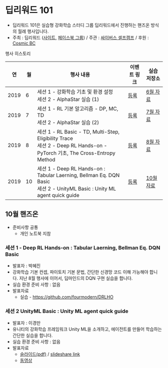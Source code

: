 # 딥리워드 101

* 딥리워드 101은 실습형 강화학습 스터디 그룹 딥리워드에서 진행하는 핸즈온 방식의 월례 행사입니다.
* 주최 : 딥리워드 ([사이트](https://deepreward.github.io/), [페이스북 그룹](https://www.facebook.com/groups/DeepReward/)) / 주관 : [싸이버스 셀프캠프](https://www.facebook.com/selfcamp/) / 후원 : [Cosmic BC](https://web.facebook.com/official.CosmicBC/)

행사 히스토리 

| 연  | 월  | 행사 내용 | 이벤트 링크 | 실습 저장소 
| ------------- | ------------- | ------------- | ------------- | ------------- |
|2019| 6  | 세션 1 - 강화학습 기초 및 환경 설정 <br> 세션 2 - AlphaStar 실습 (1)  | [등록](https://festa.io/events/341)  | [6월 자료](2019/06/) |
|2019| 7  | 세션 1 - RL 기본 알고리즘 - DP, MC, TD <br> 세션 2 - AlphaStar 실습 (2)  | [등록](https://festa.io/events/383)  | [7월 자료](2019/07/) |
|2019| 8  | 세션 1 - RL Basic - TD, Multi-Step, Eligibility Trace <br> 세션 2 - Deep RL Hands-on - PyTorch 기초, The Cross-Entropy Method  | [등록](https://festa.io/events/447)  | [8월 자료](2019/08/) |
|2019| 10  | 세션 1 - Deep RL Hands-on : Tabular Laerning, Bellman Eq. DQN Basic <br> 세션 2 - UnityML Basic : Unity ML agent quick guide  | [등록](https://festa.io/events/570)  | [10월 자료](2019/10/) |



## 10월 핸즈온 

* 준비사항 공통 
  * 개인 노트북 지참
  
### 세션 1 - Deep RL Hands-on : Tabular Laerning, Bellman Eq. DQN Basic  
  * 발표자 : 박혜진
  * 강화학습 기본 컨셉, 파이토치 기본 문법, 간단한 신경망 코드 이해 가능해야 합니다. 지난 8월 행사에 이어서, 딥마인드의 DQN 구현 실습을 합니다.
  * 실습 환경 준비 사항 : 없음
  * 발표자료 
    * 실습 - https://github.com/fourmodern/DRLHO

### 세션 2 UnityML Basic : Unity ML agent quick guide 
  * 발표자 : 이경만
  * 유니티의 강화학습 프레임워크 Unity ML을 소개하고, 에이전트를 만들어 학습하는 간단한 실습을 합니다.
  * 실습 환경 준비 사항 : 없음
  * 발표자료 
    * [슬라이드(pdf)](/2019/10/resrc/Unity-ML-Agent-Quick-Guide.pdf) / [slideshare link](https://www.slideshare.net/ssuser04bc10/unity-ml-agent-quick-guide)
    * [동영상](https://www.youtube.com/playlist?list=PLrUmivS__m8X2axQ7xAuC_bGbTHK61qFj)
